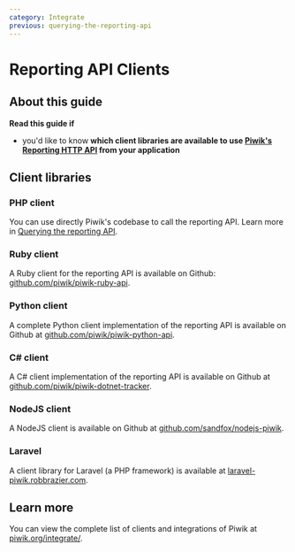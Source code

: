 ```yaml
---
category: Integrate
previous: querying-the-reporting-api
---
```

# Reporting API Clients

## About this guide

**Read this guide if**

* you'd like to know **which client libraries are available to use [Piwik's Reporting HTTP API](http://developer.piwik.org/guides/reporting-introduction) from your application**

## Client libraries

### PHP client

You can use directly Piwik's codebase to call the reporting API. Learn more in [Querying the reporting API](querying-the-reporting-api).

### Ruby client

A Ruby client for the reporting API is available on Github: [github.com/piwik/piwik-ruby-api](https://github.com/piwik/piwik-ruby-api).

### Python client

A complete Python client implementation of the reporting API is available on Github at [github.com/piwik/piwik-python-api](https://github.com/piwik/piwik-python-api).

### C# client

A C# client implementation of the reporting API is available on Github at [github.com/piwik/piwik-dotnet-tracker](https://github.com/piwik/piwik-dotnet-api).

### NodeJS client

A NodeJS client is available on Github at [github.com/sandfox/nodejs-piwik](https://github.com/sandfox/nodejs-piwik).

### Laravel

A client library for Laravel (a PHP framework) is available at [laravel-piwik.robbrazier.com](http://laravel-piwik.robbrazier.com/en/latest/).

## Learn more

You can view the complete list of clients and integrations of Piwik at [piwik.org/integrate/](https://piwik.org/integrate/).
